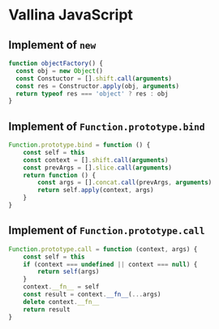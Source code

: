 # Vallina JavaScript

## Implement of `new`

```javascript
function objectFactory() {
  const obj = new Object()
  const Constuctor = [].shift.call(arguments)
  const res = Constructor.apply(obj, arguments)
  return typeof res === 'object' ? res : obj
}
```

## Implement of `Function.prototype.bind`

```javascript
Function.prototype.bind = function () {
    const self = this
    const context = [].shift.call(arguments)
    const prevArgs = [].slice.call(arguments)
    return function () {
        const args = [].concat.call(prevArgs, arguments)
        return self.apply(context, args)
    }
}
```

## Implement of `Function.prototype.call`

```javascript
Function.prototype.call = function (context, args) {
    const self = this
    if (context === undefined || context === null) {
        return self(args)
    }
    context.__fn__ = self
    const result = context.__fn__(...args)
    delete context.__fn__
    return result
}
```

